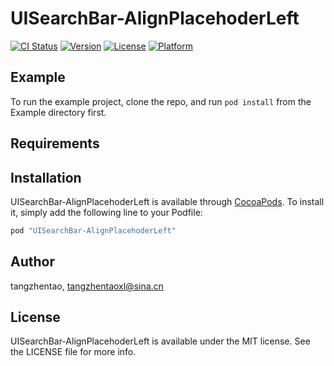 # UISearchBar-AlignPlacehoderLeft

[![CI Status](http://img.shields.io/travis/tangzhentao/UISearchBar-AlignPlacehoderLeft.svg?style=flat)](https://travis-ci.org/tangzhentao/UISearchBar-AlignPlacehoderLeft)
[![Version](https://img.shields.io/cocoapods/v/UISearchBar-AlignPlacehoderLeft.svg?style=flat)](http://cocoapods.org/pods/UISearchBar-AlignPlacehoderLeft)
[![License](https://img.shields.io/cocoapods/l/UISearchBar-AlignPlacehoderLeft.svg?style=flat)](http://cocoapods.org/pods/UISearchBar-AlignPlacehoderLeft)
[![Platform](https://img.shields.io/cocoapods/p/UISearchBar-AlignPlacehoderLeft.svg?style=flat)](http://cocoapods.org/pods/UISearchBar-AlignPlacehoderLeft)

## Example

To run the example project, clone the repo, and run `pod install` from the Example directory first.

## Requirements

## Installation

UISearchBar-AlignPlacehoderLeft is available through [CocoaPods](http://cocoapods.org). To install
it, simply add the following line to your Podfile:

```ruby
pod "UISearchBar-AlignPlacehoderLeft"
```

## Author

tangzhentao, tangzhentaoxl@sina.cn

## License

UISearchBar-AlignPlacehoderLeft is available under the MIT license. See the LICENSE file for more info.

